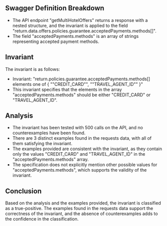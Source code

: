 ## Swagger Definition Breakdown
- The API endpoint "getMultiHotelOffers" returns a response with a nested structure, and the invariant is applied to the field "return.data.offers.policies.guarantee.acceptedPayments.methods[]".
- The field "acceptedPayments.methods" is an array of strings representing accepted payment methods.

## Invariant
The invariant is as follows:
- Invariant: "return.policies.guarantee.acceptedPayments.methods[] elements one of { ""CREDIT_CARD"", ""TRAVEL_AGENT_ID"" }"
- This invariant specifies that the elements in the array "acceptedPayments.methods" should be either "CREDIT_CARD" or "TRAVEL_AGENT_ID".

## Analysis
- The invariant has been tested with 500 calls on the API, and no counterexamples have been found.
- There are 3 distinct examples found in the requests data, with all of them satisfying the invariant.
- The examples provided are consistent with the invariant, as they contain only the values "CREDIT_CARD" and "TRAVEL_AGENT_ID" in the "acceptedPayments.methods" array.
- The specification does not explicitly mention other possible values for "acceptedPayments.methods", which supports the validity of the invariant.

## Conclusion
Based on the analysis and the examples provided, the invariant is classified as a true-positive. The examples found in the requests data support the correctness of the invariant, and the absence of counterexamples adds to the confidence in the classification.
